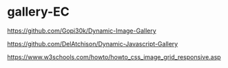 # gallery-EC

https://github.com/Gopi30k/Dynamic-Image-Gallery

https://github.com/DelAtchison/Dynamic-Javascript-Gallery

https://www.w3schools.com/howto/howto_css_image_grid_responsive.asp
